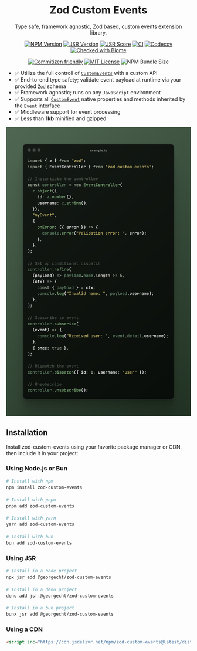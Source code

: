 <div align="center">

# Zod Custom Events

Type safe, framework agnostic, Zod based, custom events extension library.

[![NPM Version](https://img.shields.io/npm/v/zod-custom-events.svg?style=flat-square)](https://www.npmjs.com/package/@georgecht/zod-custom-events)
[![JSR Version](https://jsr.io/badges/@georgecht/zod-custom-events)](https://jsr.io/@georgecht/zod-custom-events)
[![JSR Score](https://jsr.io/badges/@georgecht/zod-custom-events/score)](https://jsr.io/@<scope>/<package>)
[![CI](https://img.shields.io/github/actions/workflow/status/georgecht/zod-custom-events/release.yml?style=flat-square)](https://github.com/georgecht/zod-custom-events/actions/workflows/release.yml)
[![Codecov](https://codecov.io/github/GeorgeCht/zod-custom-events/graph/badge.svg?token=X8MC11L7NV)](https://codecov.io/github/GeorgeCht/zod-custom-events)
[![Checked with Biome](https://img.shields.io/badge/checked_with-biome-60a5fa?style=flat&logo=biome)](https://biomejs.dev)

[![Commitizen friendly](https://img.shields.io/badge/commitizen-friendly-brightgreen.svg?style=flat-square)](http://commitizen.github.io/cz-cli/)
[![MIT License](https://img.shields.io/badge/license-MIT-blue.svg)](https://github.com/georgecht/zod-custom-events/blob/master/LICENSE)
![NPM Bundle Size](https://img.shields.io/bundlephobia/min/zod-custom-events)
<!-- [![NPM Downloads](https://img.shields.io/npm/zod-custom-events.svg)](https://www.npmjs.org/package/zod-custom-events) -->

</div>



- ✅ Utilize the full controll of [`CustomEvents`](https://developer.mozilla.org/en-US/docs/Web/API/CustomEvent) with a custom API
- ✅ End-to-end type safety; validate event payload at runtime via your provided [`Zod`](https://github.com/colinhacks/zod) schema
- ✅ Framework agnostic; runs on any `JavaScript` environment
- ✅ Supports all [`CustomEvent`](https://developer.mozilla.org/en-US/docs/Web/API/CustomEvent) native properties and methods inherited by the [`Event`](https://developer.mozilla.org/en-US/docs/Web/API/Event) interface
- ✅ Middleware support for event processing
- ✅ Less than __1kb__ minified and gzipped

<img src="./.github/assets/example.png" width="1024px" alt="example" />

## Installation

Install zod-custom-events using your favorite package manager or CDN, then include it in your project:

### Using Node.js or Bun

```bash
# Install with npm
npm install zod-custom-events

# Install with pnpm
pnpm add zod-custom-events

# Install with yarn
yarn add zod-custom-events

# Install with bun
bun add zod-custom-events
```

### Using JSR

```bash
# Install in a node project
npx jsr add @georgecht/zod-custom-events

# Install in a deno project
deno add jsr:@georgecht/zod-custom-events

# Install in a bun project
bunx jsr add @georgecht/zod-custom-events
```

### Using a CDN

```html
<script src="https://cdn.jsdelivr.net/npm/zod-custom-events@latest/dist/index.min.js"></script>
```
